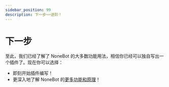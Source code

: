 ```yaml
---
sidebar_position: 99
description: 下一步──进阶！
---
```


# 下一步

至此，我们已经了解了 NoneBot 的大多数功能用法，相信你已经可以独自写出一个插件了。现在你可以选择：

- 即刻开始插件编写！
- 更深入地了解 NoneBot 的[更多功能和原理](../advanced/plugin-info.md)！
